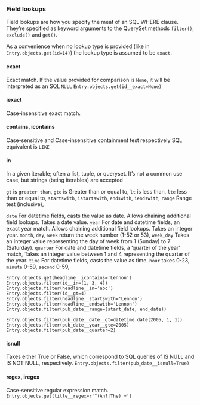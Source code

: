 ### Field lookups
Field lookups are how you specify the meat of an SQL WHERE clause. They’re specified as keyword arguments to the QuerySet 
methods `filter()`, `exclude()` and `get()`.

As a convenience when no lookup type is provided (like in `Entry.objects.get(id=14)`) the lookup type is assumed to be `exact`.

#### exact
Exact match. If the value provided for comparison is `None`, it will be interpreted as an SQL `NULL`
`Entry.objects.get(id__exact=None)`

#### iexact
Case-insensitive exact match. 

#### contains, icontains
Case-sensitive and Case-insensitive containment test respectively SQL equivalent is `LIKE`

#### in
In a given iterable; often a list, tuple, or queryset. It’s not a common use case, but strings (being iterables) are accepted

`gt` is `greater than`, `gte` is Greater than or equal to, `lt` is less than, `lte` less than or equal to, `startswith`, `istartswith`,
`endswith`, `iendswith`, `range` Range test (inclusive),

`date` For datetime fields, casts the value as date. Allows chaining additional field lookups. Takes a date value.
`year` For date and datetime fields, an exact year match. Allows chaining additional field lookups. Takes an integer year.
`month`, `day`, `week` return the week number (1-52 or 53), `week_day` Takes an integer value representing the day of week from 1 (Sunday) to 7 (Saturday).
`quarter` For date and datetime fields, a ‘quarter of the year’ match, Takes an integer value between 1 and 4 representing the quarter of the year.
`time` For datetime fields, casts the value as time. `hour` takes 0-23, `minute` 0-59, `second` 0-59,

```shell
Entry.objects.get(headline__icontains='Lennon')
Entry.objects.filter(id__in=[1, 3, 4])
Entry.objects.filter(headline__in='abc')
Entry.objects.filter(id__gt=4)
Entry.objects.filter(headline__startswith='Lennon')
Entry.objects.filter(headline__endswith='Lennon')
Entry.objects.filter(pub_date__range=(start_date, end_date))

Entry.objects.filter(pub_date__date__gt=datetime.date(2005, 1, 1))
Entry.objects.filter(pub_date__year__gte=2005)
Entry.objects.filter(pub_date__quarter=2)

```

#### isnull
Takes either True or False, which correspond to SQL queries of IS NULL and IS NOT NULL, respectively.
`Entry.objects.filter(pub_date__isnull=True)`

#### regex, iregex
Case-sensitive regular expression match. `Entry.objects.get(title__regex=r'^(An?|The) +')`